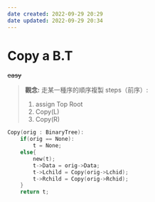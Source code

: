 ```yaml
---
date created: 2022-09-29 20:29
date updated: 2022-09-29 20:34
---
```


# Copy a B.T

~~easy~~

> **觀念:**
> 走某一種序的順序複製
> steps（前序）:
>
> 1. assign Top Root
> 2. Copy(L)
> 3. Copy(R)

```C
Copy(orig : BinaryTree):
	if(orig == None):
		t = None;
	else{
		new(t);
		t->Data = orig->Data;
		t->Lchild = Copy(orig->Lchid);
		t->Rchild = Copy(orig->Rchid);
	}
	return t;
```
